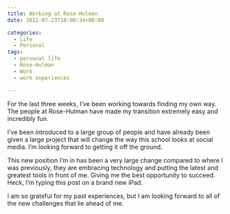 ```yaml
---
title: Working at Rose-Hulman
date: 2012-07-23T18:00:34+00:00

categories:
  - Life
  - Personal
tags:
  - personal life
  - Rose-Hulman
  - Work
  - work experiences

---
```

For the last three weeks, I&#8217;ve been working towards finding my own way. The people at Rose-Hulman have made my transition extremely easy and incredibly fun.

I&#8217;ve been introduced to a large group of people and have already been given a large project that will change the way this school looks at social media. I&#8217;m looking forward to getting it off the ground.

This new position I&#8217;m in has been a very large change compared to where I was previously, they are embracing technology and putting the latest and greatest tools in front of me. Giving me the best opportunity to succeed. Heck, I&#8217;m typing this post on a brand new iPad.

I am so grateful for my past experiences, but I am looking forward to all of the new challenges that lie ahead of me.
